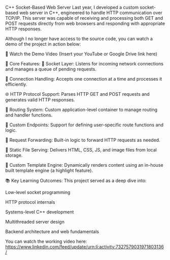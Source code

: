 
 C++ Socket-Based Web Server 
Last year, I developed a custom socket-based web server in C++, engineered to handle HTTP communication over TCP/IP. This server was capable of receiving and processing both GET and POST requests directly from web browsers and responding with appropriate HTTP responses.

Although I no longer have access to the source code, you can watch a demo of the project in action below:

🎥 Watch the Demo Video
(Insert your YouTube or Google Drive link here)

🌟 Core Features:
🔌 Socket Layer: Listens for incoming network connections and manages a queue of pending requests.

🤝 Connection Handling: Accepts one connection at a time and processes it efficiently.

🌐 HTTP Protocol Support: Parses HTTP GET and POST requests and generates valid HTTP responses.

🚦 Routing System: Custom application-level container to manage routing and handler functions.

🧠 Custom Endpoints: Support for defining user-specific route functions and logic.

🔁 Request Forwarding: Built-in logic to forward HTTP requests as needed.

📁 Static File Serving: Delivers HTML, CSS, JS, and image files from local storage.

🧩 Custom Template Engine: Dynamically renders content using an in-house built template engine (a highlight feature).

📚 Key Learning Outcomes:
This project served as a deep dive into:

Low-level socket programming

HTTP protocol internals

Systems-level C++ development

Multithreaded server design

Backend architecture and web fundamentals


You can watch the working video here: 
https://www.linkedin.com/feed/update/urn:li:activity:7327579031971803136/
